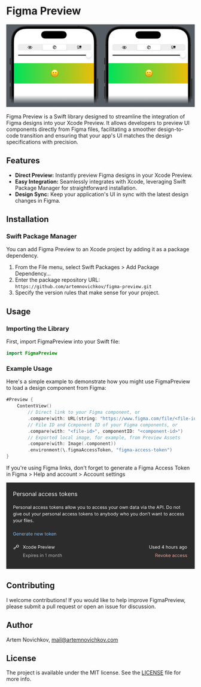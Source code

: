 
# Figma Preview

<p align="center"/>
  <img src=".github/preview.png"/>
</p>

Figma Preview is a Swift library designed to streamline the integration of Figma designs into your Xcode Preview. It allows developers to preview UI components directly from Figma files, facilitating a smoother design-to-code transition and ensuring that your app's UI matches the design specifications with precision.

## Features

- **Direct Preview:** Instantly preview Figma designs in your Xcode Preview.
- **Easy Integration:** Seamlessly integrates with Xcode, leveraging Swift Package Manager for straightforward installation.
- **Design Sync:** Keep your application's UI in sync with the latest design changes in Figma.

## Installation

### Swift Package Manager

You can add Figma Preview to an Xcode project by adding it as a package dependency.

1. From the File menu, select Swift Packages > Add Package Dependency...
2. Enter the package repository URL: `https://github.com/artemnovichkov/figma-preview.git`
3. Specify the version rules that make sense for your project.

## Usage

### Importing the Library

First, import FigmaPreview into your Swift file:

```swift
import FigmaPreview
```

### Example Usage

Here's a simple example to demonstrate how you might use FigmaPreview to load a design component from Figma:

```swift
#Preview {
    ContentView()
        // Direct link to your Figma component, or
        .compare(with: URL(string: "https://www.figma.com/file/<file-id>/Untitled?node-id=<component-id>")!)
        // File ID and Ccmponent ID of your Figma components, or
        .compare(with: "<file-id>", componentID: "<component-id>")
        // Exported local image, for example, from Preview Assets
        .compare(with: Image(.component))
        .environment(\.figmaAccessToken, "figma-access-token")
}
```

If you're using Figma links, don't forget to generate a Figma Access Token in Figma > Help and account > Account settings

<p align="center"/>
  <img src=".github/access-token.png"/>
</p>

## Contributing

I welcome contributions! If you would like to help improve FigmaPreview, please submit a pull request or open an issue for discussion.

## Author

Artem Novichkov, mail@artemnovichkov.com

## License

The project is available under the MIT license. See the [LICENSE](./LICENSE) file for more info.
